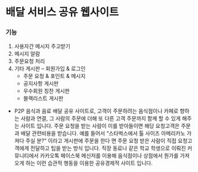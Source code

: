 # 배달 서비스 공유 웹사이트

### 기능
1. 사용자간 메시지 주고받기 
2. 메시지 알람
3. 주문요청 처리
4. 기타 게시판
   – 회원가입 & 로그인
   - 주문 요청 & 포인트 & 메시지
   - 공지사항 게시판
   - 우수회원 칭찬 게시판
   - 블랙리스트 게시판

-  P2P 음식과 음료 배달 공유 사이트로, 고객이 주문하려는 음식점이나 카페로 향하는  사람과 연결, 그 
  사람의 주문에 더해 또 다른 고객 주문까지 함께 할 수 있게 해주는 사이트 입니다.
   주문 요청을 받는 사람이 이를 받아들이면 해당 요청고객은 주문과 배달 관련비용을 받습니다. 
  예를 들어서 “스타벅스에서 톨 사이즈 아메리카노 가져다 주실 분?” 이라고 게시판에 주문을 한다
  면 주문 요청 받은 사람이 직접 요청고객에게 전달하고 팁을 받는 방식 입니다.
   직장 동료나 같은 학교 학생으로 이뤄진 커뮤니티에서 카카오톡 페이스북 메신저를 이용해 음식점이나 상점에서 뭔가를 가져오게 하는
  이런 습관적 행동을 이용한 공유경제적 사이트 입니다.
